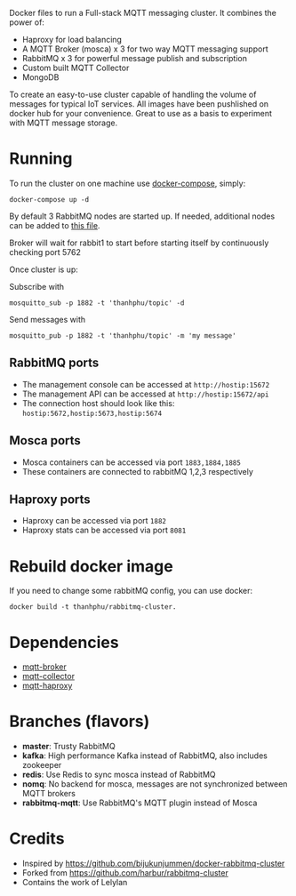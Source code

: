 Docker files to run a Full-stack MQTT messaging cluster. It combines the power of:
* Haproxy for load balancing
* A MQTT Broker (mosca) x 3 for two way MQTT messaging support
* RabbitMQ x 3 for powerful message publish and subscription
* Custom built MQTT Collector
* MongoDB

To create an easy-to-use cluster capable of handling the volume of messages for typical IoT services. All images have been pushlished on docker hub for your convenience. Great to use as a basis to experiment with MQTT message storage.

# Running

To run the cluster on one machine use [docker-compose](https://github.com/docker/compose/), simply:

```
docker-compose up -d
```

By default 3 RabbitMQ nodes are started up. If needed, additional nodes can be added to [this file](docker-compose.yml).

Broker will wait for rabbit1 to start before starting itself by continuously checking port 5762

Once cluster is up:

Subscribe with
```
mosquitto_sub -p 1882 -t 'thanhphu/topic' -d
```
Send messages with
```
mosquitto_pub -p 1882 -t 'thanhphu/topic' -m 'my message'
```

## RabbitMQ ports
* The management console can be accessed at `http://hostip:15672`
* The management API can be accessed at `http://hostip:15672/api`
* The connection host should look like this: `hostip:5672,hostip:5673,hostip:5674`

## Mosca ports
* Mosca containers can be accessed via port `1883,1884,1885`
* These containers are connected to rabbitMQ 1,2,3 respectively

## Haproxy ports
* Haproxy can be accessed via port `1882`
* Haproxy stats can be accessed via port `8081`

# Rebuild docker image

If you need to change some rabbitMQ config, you can use docker:

```
docker build -t thanhphu/rabbitmq-cluster.
```

# Dependencies
* [mqtt-broker](https://github.com/thanhphu/mqtt-broker)
* [mqtt-collector](https://github.com/thanhphu/mqtt-collector)
* [mqtt-haproxy](https://github.com/thanhphu/mqtt-haproxy)

# Branches (flavors)
* **master**: Trusty RabbitMQ
* **kafka**: High performance Kafka instead of RabbitMQ, also includes zookeeper
* **redis**: Use Redis to sync mosca instead of RabbitMQ
* **nomq**: No backend for mosca, messages are not synchronized between MQTT brokers
* **rabbitmq-mqtt**: Use RabbitMQ's MQTT plugin instead of Mosca

# Credits

* Inspired by https://github.com/bijukunjummen/docker-rabbitmq-cluster
* Forked from https://github.com/harbur/rabbitmq-cluster
* Contains the work of Lelylan
